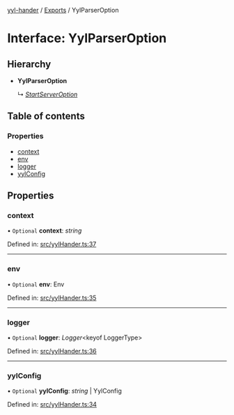[yyl-hander](../README.md) / [Exports](../modules.md) / YylParserOption

# Interface: YylParserOption

## Hierarchy

- **YylParserOption**

  ↳ [*StartServerOption*](startserveroption.md)

## Table of contents

### Properties

- [context](yylparseroption.md#context)
- [env](yylparseroption.md#env)
- [logger](yylparseroption.md#logger)
- [yylConfig](yylparseroption.md#yylconfig)

## Properties

### context

• `Optional` **context**: *string*

Defined in: [src/yylHander.ts:37](https://github.com/yyl-team/yyl-hander/blob/62e61b6/src/yylHander.ts#L37)

___

### env

• `Optional` **env**: Env

Defined in: [src/yylHander.ts:35](https://github.com/yyl-team/yyl-hander/blob/62e61b6/src/yylHander.ts#L35)

___

### logger

• `Optional` **logger**: *Logger*<keyof LoggerType\>

Defined in: [src/yylHander.ts:36](https://github.com/yyl-team/yyl-hander/blob/62e61b6/src/yylHander.ts#L36)

___

### yylConfig

• `Optional` **yylConfig**: *string* \| YylConfig

Defined in: [src/yylHander.ts:34](https://github.com/yyl-team/yyl-hander/blob/62e61b6/src/yylHander.ts#L34)
